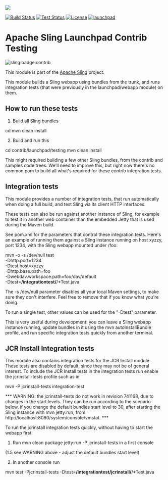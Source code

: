 [<img src="https://sling.apache.org/res/logos/sling.png"/>](https://sling.apache.org)

 [![Build Status](https://builds.apache.org/buildStatus/icon?job=Sling/sling-org-apache-sling-launchpad-contrib-testing/master)](https://builds.apache.org/job/Sling/job/sling-org-apache-sling-launchpad-contrib-testing/job/master) [![Test Status](https://img.shields.io/jenkins/t/https/builds.apache.org/job/Sling/job/sling-org-apache-sling-launchpad-contrib-testing/job/master.svg)](https://builds.apache.org/job/Sling/job/sling-org-apache-sling-launchpad-contrib-testing/job/master/test_results_analyzer/) [![License](https://img.shields.io/badge/License-Apache%202.0-blue.svg)](https://www.apache.org/licenses/LICENSE-2.0) [![launchpad](https://sling.apache.org/badges/group-launchpad.svg)](https://github.com/apache/sling-aggregator/blob/master/docs/groups/launchpad.md)

# Apache Sling Launchpad Contrib Testing

![sling:badge:contrib](https://img.shields.io/badge/sling-contrib-blue.svg)

This module is part of the [Apache Sling](https://sling.apache.org) project.

This module builds a Sling webapp using bundles from the trunk, and
runs integration tests (that were previously in the launchpad/webapp
module) on them.  

How to run these tests
----------------------

1) Build all Sling bundles

  cd <top of the Sling source code tree>
  mvn clean install
  
2) Build and run this

  cd contrib/launchpad/testing
  mvn clean install
  
This might required building a few other Sling bundles, from the contrib
and samples code trees. We'll need to improve this, but right now there's no
common pom to build all what's required for these contrib integration tests.

Integration tests
-----------------
This module provides a number of integration tests, that run automatically when
doing a full build, and test Sling via its client HTTP interfaces.

These tests can also be run against another instance of Sling, for example to
test it in another web container than the embedded Jetty that is used during the
Maven build.

See pom.xml for the parameters that control these integration tests. Here's an
example of running them against a Sling instance running on host xyzzy, port 1234,
with the Sling webapp mounted under /foo:

   mvn -o -s /dev/null test \
    -Dhttp.port=1234 \
    -Dtest.host=xyzzy \
    -Dhttp.base.path=foo \
    -Dwebdav.workspace.path=foo/dav/default \
    -Dtest=**/integrationtest/**/*Test.java

The  -s /dev/null parameter disables all your local Maven settings, to make sure
they don't interfere. Feel free to remove that if you know what you're doing.

To run a single test, other values can be used for the "-Dtest" parameter.

This is very useful during development: you can leave a Sling webapp instance
running, update bundles in it using the mvn autoInstallBundle profile, and run
specific integration tests quickly from another terminal.

JCR Install Integration tests
-----------------------------

This module also contains integration tests for the JCR Install module. These
tests are disabled by default, since they may not be of general interest. To
include the JCR Install tests in the integration tests run enable the
jcrinstall-tests profile such as in

   mvn -P jcrinstall-tests integration-test
   
*** WARNING: the jcrinstall-tests do not work in revision 741168, due to changes
in the start levels. They can be run according to the scenario below, if you 
change the default bundles start level to 30, after starting the Sling instance
with mvn jetty:run, from http://localhost:8080/system/console/vmstat. ***     

To run the jcrinstall integration tests quickly, without having to start the
webapp first:

1. Run mvn clean package jetty:run -P jcrinstall-tests in a first console

(1.5 see WARNING above - adjust the default bundles start level)

2. In another console run

  mvn test -Pjcrinstall-tests  -Dtest=**/integrationtest/jcrinstall/**/*Test.java
  
       
